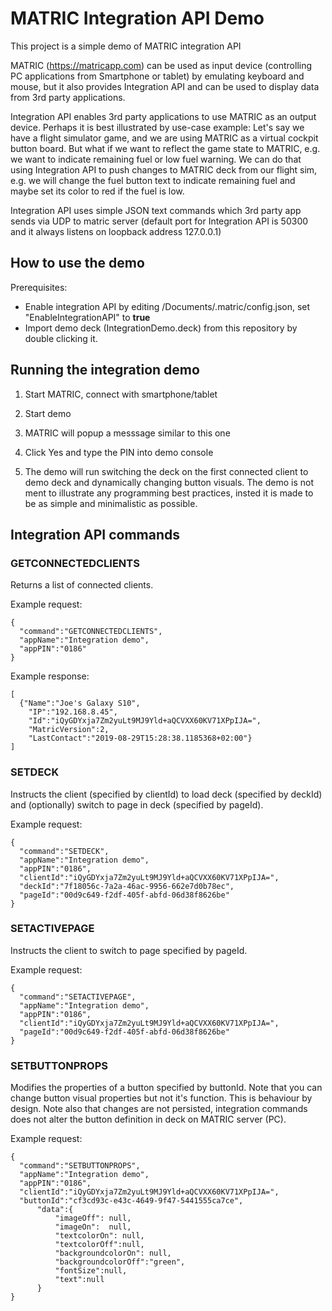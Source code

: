 # MATRIC Integration API Demo
This project is a simple demo of MATRIC integration API

MATRIC (https://matricapp.com) can be used as input device (controlling PC applications from Smartphone or tablet) by emulating keyboard and mouse, but it also provides Integration API and can be used to display data from 3rd party applications.

Integration API enables 3rd party applications to use MATRIC as an output device. Perhaps it is best illustrated by use-case example:
Let's say we have a flight simulator game, and we are using MATRIC as a virtual cockpit button board. But what if we want to reflect the game state to MATRIC, e.g. we want to indicate remaining fuel or low fuel warning. We can do that using Integration API to push changes to MATRIC deck from our flight sim, e.g. we will change the fuel button text to indicate remaining  fuel and maybe set its color to red if the fuel is low.

Integration API uses simple JSON text commands which 3rd party app sends via UDP to matric server (default port for Integration API is 50300 and it always listens on loopback address 127.0.0.1)

## How to use the demo
Prerequisites:
- Enable integration API by editing <Your user profile folder>/Documents/.matric/config.json, set "EnableIntegrationAPI" to **true**
- Import demo deck (IntegrationDemo.deck) from this repository by double clicking it.
  
## Running the integration demo
1) Start MATRIC, connect with smartphone/tablet
2) Start demo
3) MATRIC will popup a messsage similar to this one

4) Click Yes and type the PIN into demo console

5) The demo will run switching the deck on the first connected client to demo deck and dynamically changing button visuals. The demo is not ment to illustrate any programming best practices, insted it is made to be as simple and minimalistic as possible.

## Integration API commands

### GETCONNECTEDCLIENTS

Returns a list of connected clients.

Example request:

```
{
  "command":"GETCONNECTEDCLIENTS",
  "appName":"Integration demo",
  "appPIN":"0186"
}
```

Example response:

```
[
  {"Name":"Joe's Galaxy S10",
    "IP":"192.168.8.45",
    "Id":"iQyGDYxja7Zm2yuLt9MJ9Yld+aQCVXX60KV71XPpIJA=",
    "MatricVersion":2,
    "LastContact":"2019-08-29T15:28:38.1185368+02:00"}
]
```

### SETDECK

Instructs the client (specified by clientId) to load deck (specified by deckId) and (optionally) switch to page in deck (specified by pageId).

Example request:

```
{
  "command":"SETDECK", 
  "appName":"Integration demo", 
  "appPIN":"0186", 
  "clientId":"iQyGDYxja7Zm2yuLt9MJ9Yld+aQCVXX60KV71XPpIJA=", 
  "deckId":"7f18056c-7a2a-46ac-9956-662e7d0b78ec",
  "pageId":"00d9c649-f2df-405f-abfd-06d38f8626be"
}
```

### SETACTIVEPAGE

Instructs the client to switch to page specified by pageId.

Example request:

```
{
  "command":"SETACTIVEPAGE", 
  "appName":"Integration demo", 
  "appPIN":"0186", 
  "clientId":"iQyGDYxja7Zm2yuLt9MJ9Yld+aQCVXX60KV71XPpIJA=", 
  "pageId":"00d9c649-f2df-405f-abfd-06d38f8626be"
}
```

### SETBUTTONPROPS
Modifies the properties of a button specified by buttonId. Note that you can change button visual properties but not it's function. This is behaviour by design. Note also that changes are not persisted, integration commands does not alter the button definition in deck on MATRIC server (PC).

Example request:

```
{
  "command":"SETBUTTONPROPS", 
  "appName":"Integration demo", 
  "appPIN":"0186", 
  "clientId":"iQyGDYxja7Zm2yuLt9MJ9Yld+aQCVXX60KV71XPpIJA=", 
  "buttonId":"cf3cd93c-e43c-4649-9f47-5441555ca7ce",
      "data":{
          "imageOff": null, 
          "imageOn":  null, 
          "textcolorOn": null, 
          "textcolorOff":null, 
          "backgroundcolorOn": null, 
          "backgroundcolorOff":"green", 
          "fontSize":null,
          "text":null
      }
}
```

